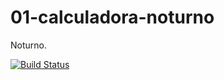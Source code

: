 01-calculadora-noturno
======================

Noturno.

[![Build Status](https://travis-ci.org/vivianeahr/01-calculadora-noturno.svg?branch=master)](https://travis-ci.org/vivianeahr/01-calculadora-noturno)
